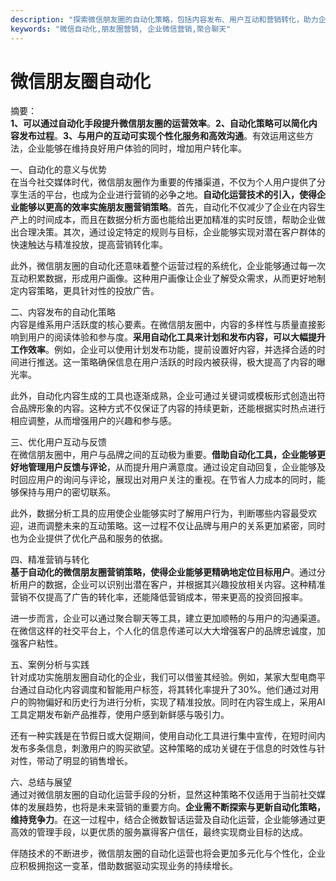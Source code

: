 ```yaml
---
description: "探索微信朋友圈的自动化策略，包括内容发布、用户互动和营销转化，助力企业通过更高效的方式运营微信。"
keywords: "微信自动化,朋友圈营销, 企业微信营销,聚合聊天"
---
```

# 微信朋友圈自动化

摘要：  
**1、可以通过自动化手段提升微信朋友圈的运营效率**。**2、自动化策略可以简化内容发布过程**。**3、与用户的互动可实现个性化服务和高效沟通**。有效运用这些方法，企业能够在维持良好用户体验的同时，增加用户转化率。

一、自动化的意义与优势  
在当今社交媒体时代，微信朋友圈作为重要的传播渠道，不仅为个人用户提供了分享生活的平台，也成为企业进行营销的必争之地。**自动化运营技术的引入，使得企业能够以更高的效率实施朋友圈营销策略**。首先，自动化不仅减少了企业在内容生产上的时间成本，而且在数据分析方面也能给出更加精准的实时反馈，帮助企业做出合理决策。其次，通过设定特定的规则与目标，企业能够实现对潜在客户群体的快速触达与精准投放，提高营销转化率。

此外，微信朋友圈的自动化还意味着整个运营过程的系统化，企业能够通过每一次互动积累数据，形成用户画像。这种用户画像让企业了解受众需求，从而更好地制定内容策略，更具针对性的投放广告。

二、内容发布的自动化策略  
内容是维系用户活跃度的核心要素。在微信朋友圈中，内容的多样性与质量直接影响到用户的阅读体验和参与度。**采用自动化工具来计划和发布内容，可以大幅提升工作效率**。例如，企业可以使用计划发布功能，提前设置好内容，并选择合适的时间进行推送。这一策略确保信息在用户活跃的时段内被获得，极大提高了内容的曝光率。

此外，自动化内容生成的工具也逐渐成熟，企业可通过关键词或模板形式创造出符合品牌形象的内容。这种方式不仅保证了内容的持续更新，还能根据实时热点进行相应调整，从而增强用户的兴趣和参与感。

三、优化用户互动与反馈  
在微信朋友圈中，用户与品牌之间的互动极为重要。**借助自动化工具，企业能够更好地管理用户反馈与评论**，从而提升用户满意度。通过设定自动回复，企业能够及时回应用户的询问与评论，展现出对用户关注的重视。在节省人力成本的同时，能够保持与用户的密切联系。

此外，数据分析工具的应用使企业能够实时了解用户行为，判断哪些内容最受欢迎，进而调整未来的互动策略。这一过程不仅让品牌与用户的关系更加紧密，同时也为企业提供了优化产品和服务的依据。

四、精准营销与转化  
**基于自动化的微信朋友圈营销策略，使得企业能够更精确地定位目标用户**。通过分析用户的数据，企业可以识别出潜在客户，并根据其兴趣投放相关内容。这种精准营销不仅提高了广告的转化率，还能降低营销成本，带来更高的投资回报率。

进一步而言，企业可以通过聚合聊天等工具，建立更加顺畅的与用户的沟通渠道。在微信这样的社交平台上，个人化的信息传递可以大大增强客户的品牌忠诚度，加强客户粘性。

五、案例分析与实践  
针对成功实施朋友圈自动化的企业，我们可以借鉴其经验。例如，某家大型电商平台通过自动化内容调度和智能用户标签，将其转化率提升了30%。他们通过对用户的购物偏好和历史行为进行分析，实现了精准投放。同时在内容生成上，采用AI工具定期发布新产品推荐，使用户感到新鲜感与吸引力。

还有一种实践是在节假日或大促期间，使用自动化工具进行集中宣传，在短时间内发布多条信息，刺激用户的购买欲望。这种策略的成功关键在于信息的时效性与针对性，带动了明显的销售增长。

六、总结与展望  
通过对微信朋友圈的自动化运营手段的分析，显然这种策略不仅适用于当前社交媒体的发展趋势，也将是未来营销的重要方向。**企业需不断探索与更新自动化策略，维持竞争力**。在这一过程中，结合企微数智话运营及自动化运营，企业能够通过更高效的管理手段，以更优质的服务赢得客户信任，最终实现商业目标的达成。

伴随技术的不断进步，微信朋友圈的自动化运营也将会更加多元化与个性化，企业应积极拥抱这一变革，借助数据驱动实现业务的持续增长。
